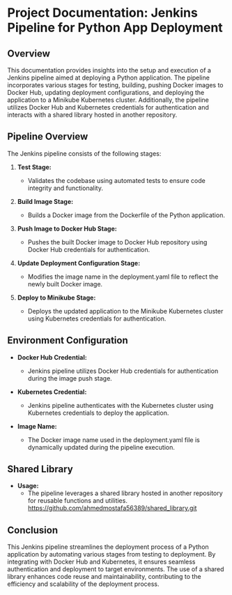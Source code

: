 # Project Documentation: Jenkins Pipeline for Python App Deployment

## Overview
This documentation provides insights into the setup and execution of a Jenkins pipeline aimed at deploying a Python application. The pipeline incorporates various stages for testing, building, pushing Docker images to Docker Hub, updating deployment configurations, and deploying the application to a Minikube Kubernetes cluster. Additionally, the pipeline utilizes Docker Hub and Kubernetes credentials for authentication and interacts with a shared library hosted in another repository.

## Pipeline Overview
The Jenkins pipeline consists of the following stages:

1. **Test Stage:**
   - Validates the codebase using automated tests to ensure code integrity and functionality.

2. **Build Image Stage:**
   - Builds a Docker image from the Dockerfile of the Python application.

3. **Push Image to Docker Hub Stage:**
   - Pushes the built Docker image to Docker Hub repository using Docker Hub credentials for authentication.

4. **Update Deployment Configuration Stage:**
   - Modifies the image name in the deployment.yaml file to reflect the newly built Docker image.

5. **Deploy to Minikube Stage:**
   - Deploys the updated application to the Minikube Kubernetes cluster using Kubernetes credentials for authentication.

## Environment Configuration
- **Docker Hub Credential:**
  - Jenkins pipeline utilizes Docker Hub credentials for authentication during the image push stage.

- **Kubernetes Credential:**
  - Jenkins pipeline authenticates with the Kubernetes cluster using Kubernetes credentials to deploy the application.

- **Image Name:**
  - The Docker image name used in the deployment.yaml file is dynamically updated during the pipeline execution.

## Shared Library
- **Usage:**
  - The pipeline leverages a shared library hosted in another repository for reusable functions and utilities.
    https://github.com/ahmedmostafa56389/shared_library.git

## Conclusion
This Jenkins pipeline streamlines the deployment process of a Python application by automating various stages from testing to deployment. By integrating with Docker Hub and Kubernetes, it ensures seamless authentication and deployment to target environments. The use of a shared library enhances code reuse and maintainability, contributing to the efficiency and scalability of the deployment process.
